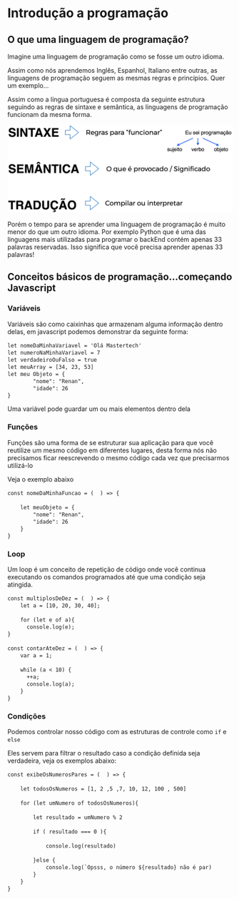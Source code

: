 # Introdução a programação

## O que uma linguagem de programação?

Imagine uma linguagem de programação como se fosse um outro idioma.

Assim como nós aprendemos Inglês, Espanhol, Italiano entre outras,  as linguagens de programação seguem as mesmas regras e princípios. Quer um exemplo...

Assim como a língua portuguesa é composta da seguinte estrutura seguindo as regras de sintaxe e semântica, as linguagens de programação funcionam da mesma forma.

![](/assets/sixtaxe.png)

Porém o tempo para se aprender uma linguagem de programação é muito menor do que um outro idioma. Por exemplo Python que é uma das linguagens mais utilizadas para programar o backEnd contém apenas 33 palavras reservadas. Isso significa que você precisa aprender apenas 33 palavras!

## Conceitos básicos de programação...começando Javascript

### Variáveis

Variáveis são como caixinhas que armazenam alguma informação dentro delas, em javascript podemos demonstrar da seguinte forma:

```
let nomeDaMinhaVariavel = 'Olá Mastertech'
let numeroNaMinhaVariavel = 7
let verdadeiroOuFalso = true
let meuArray = [34, 23, 53]
let meu Objeto = {
        "nome": "Renan",
        "idade": 26
}
```

Uma variável pode guardar um ou mais elementos dentro dela

### Funções

Funções são uma forma de se estruturar sua aplicação para que você reutilize um mesmo código em diferentes lugares, desta forma nós não precisamos ficar reescrevendo o mesmo código cada vez que  precisarmos utilizá-lo

Veja o exemplo abaixo

```
const nomeDaMinhaFuncao = (  ) => {

    let meuObjeto = {
        "nome": "Renan",
        "idade": 26
    }
}
```

### Loop

Um loop é um conceito de repetição de código onde você continua executando os comandos programados até que uma condição seja atingida.

```
const multiplosDeDez = (  ) => {
    let a = [10, 20, 30, 40];

    for (let e of a){
      console.log(e);
}

const contarAteDez = (  ) => {
    var a = 1;

    while (a < 10) {
      ++a;
      console.log(a);
    }    
}
```

### Condições

Podemos controlar nosso código com as estruturas de controle como `if` e `else`

Eles servem para filtrar o resultado caso a condição definida seja verdadeira, veja os exemplos abaixo:

    const exibeOsNumerosPares = (  ) => {

        let todosOsNumeros = [1, 2 ,5 ,7, 10, 12, 100 , 500]

        for (let umNumero of todosOsNumeros){

            let resultado = umNumero % 2

            if ( resultado === 0 ){

                console.log(resultado)

            }else {
                console.log(`Opsss, o número ${resultado} não é par)
            }
        }
    }




